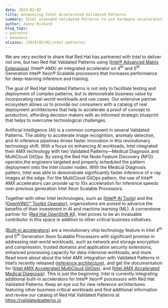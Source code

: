 ```yaml
---
date: 2024-02-02
title: Announcing Intel Accelerated Validated Patterns
summary: Intel extended Validated Patterns to use hardware accelerators for AI workloads
author: Jonny Rickard
blog_tags:
- patterns
- announce
aliases: /2024/02/02/intel-patterns/
---
```


We are very excited to share that Red Hat has partnered with Intel to deliver not one, but two Red Hat Validated Patterns using ([Intel® Advanced Matrix Extensions](https://www.intel.com/content/www/us/en/products/docs/accelerator-engines/advanced-matrix-extensions/overview.html)) (Intel® AMX) an integrated accelerator on 4<sup>th</sup> and 5<sup>th</sup> Generation Intel® Xeon® Scalable processors that increases performance for deep-learning inference and training.

The goal of Red Hat Validated Patterns is not only to facilitate testing and deployment of complex patterns, but to demonstrate business value by incorporating real-world workloads and use cases. Our extensive partner ecosystem allows us to provide our consumers with a catalog of real deployment architectures that help to accelerate a proof of concept to production, affording decision makers with an informed strategic blueprint that helps to overcome technological challenges.

Artificial Intelligence (AI) is a common component in several Validated Patterns. The ability to accelerate image recognition, anomaly detection, and AI inference pipelines drives faster innovation in this revolutionary technology shift. With a focus on enhancing AI workloads, Intel integrated their AMX technology with two Validated Patterns—Medical Diagnosis and MultiCloud GitOps. By using the Red Hat Node Feature Discovery (NFD) operator,the engineers targeted and properly scheduled the pattern deployment onto the Intel cluster nodes. With the Medical Diagnosis pattern, Intel was able to demonstrate significantly faster inference of x-ray images at the edge. For the MultiCloud GitOps pattern, the use of Intel® AMX accelerators can provide up to 10x acceleration for inference speeds over previous generation Intel Xeon Scalable Processors.

Together with other Intel technologies, such as ([Intel® AI Tools](https://www.intel.com/content/www/us/en/developer/tools/oneapi/ai-analytics-toolkit.html#gs.5y4ujw)) and the ([OpenVINO™ Toolkit Operator](https://catalog.redhat.com/software/container-stacks/detail/60649a56209af65d24b7ca9e)), organizations are poised to advance the benefits of their investment in AI and machine learning (ML). A cornerstone partner for ([Red Hat OpenShift AI](https://www.redhat.com/en/technologies/cloud-computing/openshift/openshift-ai)), Intel proves to be an invaluable contributor in this space in addition to other critical business initiatives. 

([Built-in accelerators](https://www.intel.com/content/www/us/en/now/xeon-accelerated/accelerators.html)) are a revolutionary chip technology feature in Intel 4<sup>th</sup> and 5<sup>th</sup> Generation Xeon Scalable Processors with significant promise in addressing real-world workloads, such as network and storage encryption and compression, trusted domains and application security extensions, enhanced processing capacity for data-intensive workloads, and more. Read more about about the Intel AMX integration with Validated Patterns in Intel’s recently released ([reference architecture](https://www.intel.com/content/www/us/en/content-details/812552/accelerate-ai-applications-and-workflows-with-red-hat-openshift-4-14-on-4th-gen-intel-xeon-scalable-processors-solutions-reference-architecture.html)), and get the documentation for ([Intel AMX Accelerated MultiCloud GitOps](https://validatedpatterns.io/patterns/multicloud-gitops-amx/)), and ([Intel AMX Accelerated Medical Diagnosis](https://validatedpatterns.io/patterns/medical-diagnosis-amx/)). This is just the beginning. Intel is currently integrating additional built-in accelerators for Intel® Xeon® processors with Red Hat Validated Patterns. Keep an eye out for new reference architectures featuring other business critical workloads and find additional information and review our catalog of Red Hat Validated Patterns at https://validatedpatterns.io 



